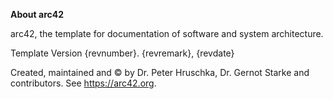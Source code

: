**About arc42**

arc42, the template for documentation of software and system
architecture.

Template Version {revnumber}. {revremark}, {revdate}

Created, maintained and © by Dr. Peter Hruschka, Dr. Gernot Starke and
contributors. See <https://arc42.org>.
